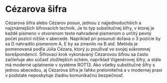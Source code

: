 # Cézarova šifra

Cézarova šifra alebo Cézarov posun, jednou z najjednoduchších a najznámejších šifrovacích techník. Je to typ substitučnej šifry, v ktorej je každé písmeno v otvorenom texte nahradené písmenom o určitý pevný počet pozícií nižšie v abecede. Napríklad pri posunutí doľava o 3 pozície by sa D nahradilo písmenom A, E by sa zmenilo na B atď. Metóda je pomenovaná podľa Júlia Cézara, ktorý ju používal vo svojej súkromnej korešpondencii.
Šifrovací krok vykonávaný Cézarovou šifrou sa často začleňuje ako súčasť zložitejších schém, napríklad Vigenèrovej šifry, a stále má moderné uplatnenie v systéme ROT13. Ako všetky substitučné šifry s jednou abecedou, aj Cézarova šifra je ľahko prelomiteľná a v modernej praxi v podstate neposkytuje žiadnu komunikačnú bezpečnosť.


